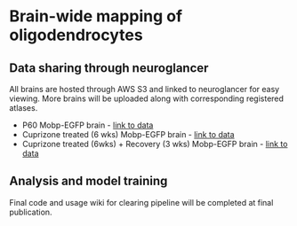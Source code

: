 # Brain-wide mapping of oligodendrocytes

## Data sharing through neuroglancer
All brains are hosted through AWS S3 and linked to neuroglancer for easy viewing. More brains will be uploaded along with corresponding registered atlases. 

- P60 Mobp-EGFP brain - [link to data](https://neuroglancer-demo.appspot.com/#!%7B%22dimensions%22:%7B%22x%22:%5B0.000001152035240378141%2C%22m%22%5D%2C%22y%22:%5B0.000001152035240378141%2C%22m%22%5D%2C%22z%22:%5B0.000005%2C%22m%22%5D%7D%2C%22position%22:%5B5178.75830078125%2C5399.13671875%2C-1108.5%5D%2C%22crossSectionScale%22:3.320116922736549%2C%22projectionScale%22:16384%2C%22layers%22:%5B%7B%22type%22:%22image%22%2C%22source%22:%7B%22url%22:%22n5://https://xu-bergles-oligo-maps.s3.amazonaws.com/M260_MoE_P60/setup0/timepoint0/%22%2C%22transform%22:%7B%22matrix%22:%5B%5B1%2C0%2C0%2C0%5D%2C%5B0%2C1%2C0%2C0%5D%2C%5B0%2C0%2C-1%2C0%5D%5D%2C%22outputDimensions%22:%7B%22x%22:%5B0.000001152035240378141%2C%22m%22%5D%2C%22y%22:%5B0.000001152035240378141%2C%22m%22%5D%2C%22z%22:%5B0.000005%2C%22m%22%5D%7D%7D%7D%2C%22tab%22:%22source%22%2C%22shaderControls%22:%7B%22normalized%22:%7B%22range%22:%5B0%2C1102%5D%7D%7D%2C%22name%22:%22timepoint0%22%7D%5D%2C%22selectedLayer%22:%7B%22size%22:309%2C%22visible%22:true%2C%22layer%22:%22timepoint0%22%7D%2C%22layout%22:%22xy%22%7D)
- Cuprizone treated (6 wks) Mobp-EGFP brain - [link to data](https://neuroglancer-demo.appspot.com/#!%7B%22dimensions%22:%7B%22x%22:%5B0.000001152035240378141%2C%22m%22%5D%2C%22y%22:%5B0.000001152035240378141%2C%22m%22%5D%2C%22z%22:%5B0.000005%2C%22m%22%5D%7D%2C%22position%22:%5B7147.42138671875%2C4261.85205078125%2C876.5%5D%2C%22crossSectionScale%22:3.320116922736548%2C%22projectionScale%22:16384%2C%22layers%22:%5B%7B%22type%22:%22image%22%2C%22source%22:%22n5://https://xu-bergles-oligo-maps.s3.amazonaws.com/M266_MoE_Cuprizone/setup0/timepoint0/%22%2C%22tab%22:%22rendering%22%2C%22shaderControls%22:%7B%22normalized%22:%7B%22range%22:%5B50%2C600%5D%7D%7D%2C%22name%22:%22timepoint0%22%7D%5D%2C%22selectedLayer%22:%7B%22visible%22:true%2C%22layer%22:%22timepoint0%22%7D%2C%22layout%22:%22xy%22%7D)
- Cuprizone treated (6wks) + Recovery (3 wks) Mobp-EGFP brain - [link to data](https://neuroglancer-demo.appspot.com/#!%7B%22dimensions%22:%7B%22x%22:%5B0.000001152035240378141%2C%22m%22%5D%2C%22y%22:%5B0.000001152035240378141%2C%22m%22%5D%2C%22z%22:%5B0.000005%2C%22m%22%5D%7D%2C%22position%22:%5B6431.59716796875%2C4315.43212890625%2C1117.5%5D%2C%22crossSectionScale%22:3.320116922736548%2C%22projectionScale%22:16384%2C%22layers%22:%5B%7B%22type%22:%22image%22%2C%22source%22:%22n5://https://xu-bergles-oligo-maps.s3.amazonaws.com/M310_MoE_Cuprizone_Recovery/setup0/timepoint0/%22%2C%22tab%22:%22rendering%22%2C%22shaderControls%22:%7B%22normalized%22:%7B%22range%22:%5B60%2C800%5D%7D%7D%2C%22name%22:%22timepoint0%22%7D%5D%2C%22selectedLayer%22:%7B%22visible%22:true%2C%22layer%22:%22timepoint0%22%7D%2C%22layout%22:%22xy%22%7D)


## Analysis and model training
Final code and usage wiki for clearing pipeline will be completed at final publication.

            
            
